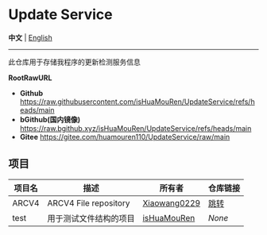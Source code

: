 # Update Service

**中文** | [English](/README.en.md)

---


此仓库用于存储我程序的更新检测服务信息

**RootRawURL**
- **Github** https://raw.githubusercontent.com/isHuaMouRen/UpdateService/refs/heads/main
- **bGithub(国内镜像)** https://raw.bgithub.xyz/isHuaMouRen/UpdateService/refs/heads/main
- **Gitee** https://gitee.com/huamouren110/UpdateService/raw/main

## 项目

|项目名|描述|所有者|仓库链接|
|-|-|-|-|
|ARCV4|ARCV4 File repository|[Xiaowang0229](https://github.com/Xiaowang0229)|[跳转](https://github.com/Xiaowang0229/ARCV4)|
|test|用于测试文件结构的项目|[isHuaMouRen](https://github.com/isHuaMouRen)|*None*|